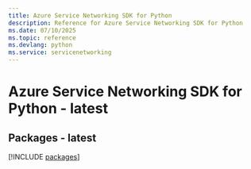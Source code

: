 ```yaml
---
title: Azure Service Networking SDK for Python
description: Reference for Azure Service Networking SDK for Python
ms.date: 07/10/2025
ms.topic: reference
ms.devlang: python
ms.service: servicenetworking
---
```

# Azure Service Networking SDK for Python - latest
## Packages - latest
[!INCLUDE [packages](service-networking-index.md)]